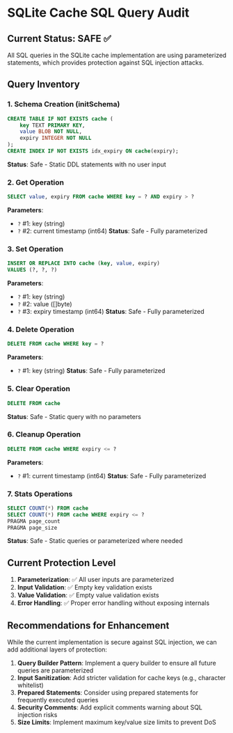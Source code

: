 # SQLite Cache SQL Query Audit

## Current Status: SAFE ✅

All SQL queries in the SQLite cache implementation are using parameterized statements, which provides protection against SQL injection attacks.

## Query Inventory

### 1. Schema Creation (initSchema)
```sql
CREATE TABLE IF NOT EXISTS cache (
    key TEXT PRIMARY KEY,
    value BLOB NOT NULL,
    expiry INTEGER NOT NULL
);
CREATE INDEX IF NOT EXISTS idx_expiry ON cache(expiry);
```
**Status**: Safe - Static DDL statements with no user input

### 2. Get Operation
```sql
SELECT value, expiry FROM cache WHERE key = ? AND expiry > ?
```
**Parameters**: 
- `?` #1: key (string)
- `?` #2: current timestamp (int64)
**Status**: Safe - Fully parameterized

### 3. Set Operation
```sql
INSERT OR REPLACE INTO cache (key, value, expiry)
VALUES (?, ?, ?)
```
**Parameters**:
- `?` #1: key (string)
- `?` #2: value ([]byte)
- `?` #3: expiry timestamp (int64)
**Status**: Safe - Fully parameterized

### 4. Delete Operation
```sql
DELETE FROM cache WHERE key = ?
```
**Parameters**:
- `?` #1: key (string)
**Status**: Safe - Fully parameterized

### 5. Clear Operation
```sql
DELETE FROM cache
```
**Status**: Safe - Static query with no parameters

### 6. Cleanup Operation
```sql
DELETE FROM cache WHERE expiry <= ?
```
**Parameters**:
- `?` #1: current timestamp (int64)
**Status**: Safe - Fully parameterized

### 7. Stats Operations
```sql
SELECT COUNT(*) FROM cache
SELECT COUNT(*) FROM cache WHERE expiry <= ?
PRAGMA page_count
PRAGMA page_size
```
**Status**: Safe - Static queries or parameterized where needed

## Current Protection Level

1. **Parameterization**: ✅ All user inputs are parameterized
2. **Input Validation**: ✅ Empty key validation exists
3. **Value Validation**: ✅ Empty value validation exists
4. **Error Handling**: ✅ Proper error handling without exposing internals

## Recommendations for Enhancement

While the current implementation is secure against SQL injection, we can add additional layers of protection:

1. **Query Builder Pattern**: Implement a query builder to ensure all future queries are parameterized
2. **Input Sanitization**: Add stricter validation for cache keys (e.g., character whitelist)
3. **Prepared Statements**: Consider using prepared statements for frequently executed queries
4. **Security Comments**: Add explicit comments warning about SQL injection risks
5. **Size Limits**: Implement maximum key/value size limits to prevent DoS